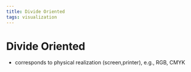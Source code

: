 ```yaml
---
title: Divide Oriented
tags: visualization
---
```


# Divide Oriented
- corresponds to physical realization (screen,printer), e.g., RGB, CMYK












































